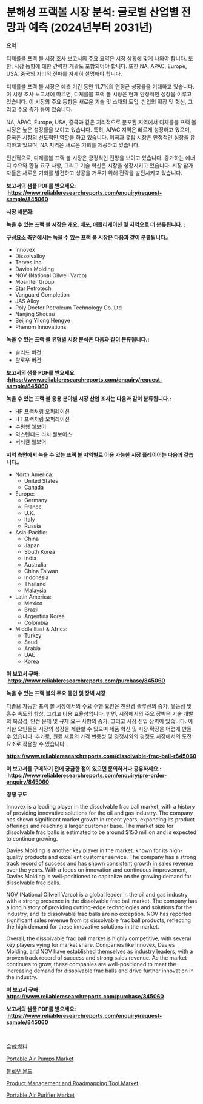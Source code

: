<p><h1>분해성 프랙볼 시장 분석: 글로벌 산업별 전망과 예측 (2024년부터 2031년)</h1></p><p><strong>요약</strong></p>
<p><p>디졔를블 프랙 볼 시장 조사 보고서의 주요 요약은 시장 상황에 맞게 나와야 합니다. 또한, 시장 동향에 대한 간략한 개괄도 포함되어야 합니다. 또한 NA, APAC, Europe, USA, 중국의 지리적 전파를 자세히 설명해야 합니다.</p><p>디졔를블 프랙 볼 시장은 예측 기간 동안 11.7%의 연평균 성장률을 기대하고 있습니다. 이 시장 조사 보고서에 따르면, 디졔를블 프랙 볼 시장은 현재 안정적인 성장을 이루고 있습니다. 이 시장의 주요 동향은 새로운 기술 및 소재의 도입, 산업의 확장 및 혁신, 그리고 수요 증가 등이 있습니다.</p><p>NA, APAC, Europe, USA, 중국과 같은 지리적으로 분포된 지역에서 디졔를블 프랙 볼 시장은 높은 성장률을 보이고 있습니다. 특히, APAC 지역은 빠르게 성장하고 있으며, 중국은 시장의 선도적인 역할을 하고 있습니다. 미국과 유럽 시장은 안정적인 성장을 유지하고 있으며, NA 지역은 새로운 기회를 제공하고 있습니다.</p><p>전반적으로, 디졔를블 프랙 볼 시장은 긍정적인 전망을 보이고 있습니다. 증가하는 에너지 수요와 환경 요구 사항, 그리고 기술 혁신은 시장을 성장시키고 있습니다. 시장 참가자들은 새로운 기회를 발견하고 성공을 거두기 위해 전략을 발전시키고 있습니다.</p></p>
<p><strong>보고서의 샘플 PDF를 받으세요: &nbsp;<a href="https://www.reliableresearchreports.com/enquiry/request-sample/845060">https://www.reliableresearchreports.com/enquiry/request-sample/845060</a></strong></p>
<p><strong>시장 세분화:</strong></p>
<p><strong> 녹을 수 있는 프랙 볼 시장은 개요, 배포, 애플리케이션 및 지역으로 더 분류됩니다. :</strong></p>
<p><strong>구성요소 측면에서는 녹을 수 있는 프랙 볼 시장은 다음과 같이 분류됩니다.:</strong></p>
<p><ul><li>Innovex</li><li>Dissolvalloy</li><li>Terves Inc</li><li>Davies Molding</li><li>NOV (National Oilwell Varco)</li><li>Mosinter Group</li><li>Star Petrotech</li><li>Vanguard Completion</li><li>JAS Alloy</li><li>Poly Doctor Petroleum Technology Co.,Ltd</li><li>Nanjing Shousu</li><li>Beijing Yilong Hengye</li><li>Phenom Innovations</li></ul></p>
<p><strong> 녹을 수 있는 프랙 볼 유형별 시장 분석은 다음과 같이 분류됩니다.:</strong></p>
<p><ul><li>솔리드 버전</li><li>할로우 버전</li></ul></p>
<p><strong>보고서의 샘플 PDF를 받으세요 :<a href="https://www.reliableresearchreports.com/enquiry/request-sample/845060">https://www.reliableresearchreports.com/enquiry/request-sample/845060</a></strong></p>
<p><strong> 녹을 수 있는 프랙 볼 응용 분야별 시장 산업 조사는 다음과 같이 분류됩니다.:</strong></p>
<p><ul><li>HP 프랙처링 오퍼레이션</li><li>HT 프랙처링 오퍼레이션</li><li>수평형 웰보어</li><li>익스텐디드 리치 웰보어스</li><li>버티컬 웰보어</li></ul></p>
<p><strong>지역 측면에서 녹을 수 있는 프랙 볼 지역별로 이용 가능한 시장 플레이어는 다음과 같습니다.:</strong></p>
<p><ul>
    <li>
        North America:
        <ul>
            <li>United States</li>
            <li>Canada</li>
        </ul>
    </li>
    <li>
        Europe:
        <ul>
            <li>Germany</li>
            <li>France</li>
            <li>U.K.</li>
            <li>Italy</li>
            <li>Russia</li>
        </ul>
    </li>
    <li>
        Asia-Pacific:
        <ul>
            <li>China</li>
            <li>Japan</li>
            <li>South Korea</li>
            <li>India</li>
            <li>Australia</li>
            <li>China Taiwan</li>
            <li>Indonesia</li>
            <li>Thailand</li>
            <li>Malaysia</li>
        </ul>
    </li>
    <li>
        Latin America:
        <ul>
            <li>Mexico</li>
            <li>Brazil</li>
            <li>Argentina Korea</li>
            <li>Colombia</li>
        </ul>
    </li>
    <li>
        Middle East & Africa:
        <ul>
            <li>Turkey</li>
            <li>Saudi</li>
            <li>Arabia</li>
            <li>UAE</li>
            <li>Korea</li>
        </ul>
    </li>
    </ul></p>
<p><strong>이 보고서 구매: &nbsp;<a href="https://www.reliableresearchreports.com/purchase/845060">https://www.reliableresearchreports.com/purchase/845060</a></strong></p>
<p><strong>녹을 수 있는 프랙 볼의 주요 동인 및 장벽 시장</strong></p>
<p><p>디졸브 가능한 프랙 볼 시장에서의 주요 주행 요인은 친환경 솔루션의 증가, 유동성 및 흡수 속도의 향상, 그리고 비용 효율성입니다. 반면, 시장에서의 주요 장벽은 기술 개발의 복잡성, 안전 문제 및 규제 요구 사항의 증가, 그리고 시장 진입 장벽이 있습니다. 이러한 요인들은 시장의 성장을 제한할 수 있으며 제품 혁신 및 시장 확장을 어렵게 만들 수 있습니다. 추가로, 원료 재료의 가격 변동성 및 경쟁사와의 경쟁도 시장에서의 도전 요소로 작용할 수 있습니다.</p></p>
<p><strong><a href="https://www.reliableresearchreports.com/dissolvable-frac-ball-r845060">https://www.reliableresearchreports.com/dissolvable-frac-ball-r845060</a></strong></p>
<p><strong>이 보고서를 구매하기 전에 궁금한 점이 있으면 문의하거나 공유하세요.: &nbsp;<a href="https://www.reliableresearchreports.com/enquiry/pre-order-enquiry/845060">https://www.reliableresearchreports.com/enquiry/pre-order-enquiry/845060</a></strong></p>
<p><strong>경쟁 구도</strong></p>
<p><p>Innovex is a leading player in the dissolvable frac ball market, with a history of providing innovative solutions for the oil and gas industry. The company has shown significant market growth in recent years, expanding its product offerings and reaching a larger customer base. The market size for dissolvable frac balls is estimated to be around $150 million and is expected to continue growing.</p><p>Davies Molding is another key player in the market, known for its high-quality products and excellent customer service. The company has a strong track record of success and has shown consistent growth in sales revenue over the years. With a focus on innovation and continuous improvement, Davies Molding is well-positioned to capitalize on the growing demand for dissolvable frac balls.</p><p>NOV (National Oilwell Varco) is a global leader in the oil and gas industry, with a strong presence in the dissolvable frac ball market. The company has a long history of providing cutting-edge technologies and solutions for the industry, and its dissolvable frac balls are no exception. NOV has reported significant sales revenue from its dissolvable frac ball products, reflecting the high demand for these innovative solutions in the market.</p><p>Overall, the dissolvable frac ball market is highly competitive, with several key players vying for market share. Companies like Innovex, Davies Molding, and NOV have established themselves as industry leaders, with a proven track record of success and strong sales revenue. As the market continues to grow, these companies are well-positioned to meet the increasing demand for dissolvable frac balls and drive further innovation in the industry.</p></p>
<p><strong>이 보고서 구매: &nbsp; <a href="https://www.reliableresearchreports.com/purchase/845060">https://www.reliableresearchreports.com/purchase/845060</a></strong></p>
<p><strong>보고서의 샘플 PDF를 받으세요: &nbsp;<a href="https://www.reliableresearchreports.com/enquiry/request-sample/845060">https://www.reliableresearchreports.com/enquiry/request-sample/845060</a></strong><strong></strong></p>
<p>&nbsp;</p>
<p><p><a href="https://github.com/Fatimaklein1/Market-Research-Report-List-1/blob/main/217597756231.md">合成燃料</a></p><p><a href="https://www.linkedin.com/pulse/portable-air-pumps-market-key-successful-business-strategy-forecast-kgfif">Portable Air Pumps Market</a></p><p><a href="https://github.com/JackieFauhey9089475/Market-Research-Report-List-1/blob/main/883493254327.md">블로우 몰드</a></p><p><a href="https://github.com/nathandecarvalho/Market-Research-Report-List-3/blob/main/product-management-and-roadmapping-tool-market.md">Product Management and Roadmapping Tool Market</a></p><p><a href="https://www.linkedin.com/pulse/portable-air-purifier-market-outlook-industry-overview-forecast-t5j1f">Portable Air Purifier Market</a></p></p>